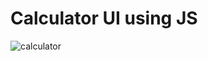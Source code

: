 # Calculator UI using JS
![calculator](https://user-images.githubusercontent.com/57357842/117528667-bba18700-afec-11eb-8321-21a22a47ddd9.png)


